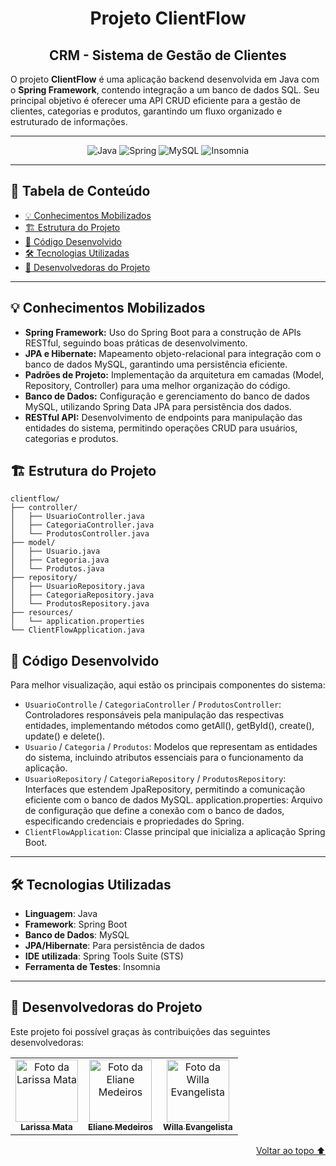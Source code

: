 <div align='center', id='topo'/>

# Projeto ClientFlow
## CRM - Sistema de Gestão de Clientes

</div>

O projeto **ClientFlow** é uma aplicação backend desenvolvida em Java com o **Spring Framework**, contendo integração a um banco de dados SQL. Seu principal objetivo é oferecer uma API CRUD eficiente para a gestão de clientes, categorias e produtos, garantindo um fluxo organizado e estruturado de informações.

******

<div align='center'/>

  ![Java](https://a11ybadges.com/badge?logo=java)
  ![Spring](https://a11ybadges.com/badge?logo=spring)
  ![MySQL](https://a11ybadges.com/badge?logo=mysql)
  ![Insomnia](https://a11ybadges.com/badge?logo=insomnia)

</div>

******

## 📖 Tabela de Conteúdo
- [💡 Conhecimentos Mobilizados](#conhecimentosMobilizados)
- [🏗️ Estrutura do Projeto](#estruturaDoProjeto)
- [📂 Código Desenvolvido](#codigoDesenvolvido)
- [🛠️ Tecnologias Utilizadas](#tecnologiasUtilizadas)
- [🤝 Desenvolvedoras do Projeto](#devas)

---

<div id='conhecimentosMobilizados'/> 

## 💡 Conhecimentos Mobilizados

- **Spring Framework:** Uso do Spring Boot para a construção de APIs RESTful, seguindo boas práticas de desenvolvimento.
- **JPA e Hibernate:** Mapeamento objeto-relacional para integração com o banco de dados MySQL, garantindo uma persistência eficiente.
- **Padrões de Projeto:** Implementação da arquitetura em camadas (Model, Repository, Controller) para uma melhor organização do código.
- **Banco de Dados:** Configuração e gerenciamento do banco de dados MySQL, utilizando Spring Data JPA para persistência dos dados.
- **RESTful API:** Desenvolvimento de endpoints para manipulação das entidades do sistema, permitindo operações CRUD para usuários, categorias e produtos.

<div id='estruturaDoProjeto'/>

## 🏗️ Estrutura do Projeto

```
clientflow/
├── controller/
│   ├── UsuarioController.java
│   ├── CategoriaController.java
│   └── ProdutosController.java
├── model/
│   ├── Usuario.java
│   ├── Categoria.java
│   └── Produtos.java
├── repository/
│   ├── UsuarioRepository.java
│   ├── CategoriaRepository.java
│   └── ProdutosRepository.java
├── resources/
│   └── application.properties
└── ClientFlowApplication.java
```

<div id='codigoDesenvolvido'/> 

## 📂 Código Desenvolvido

Para melhor visualização, aqui estão os principais componentes do sistema:

- `UsuarioControlle` / `CategoriaController` / `ProdutosController`: Controladores responsáveis pela manipulação das respectivas entidades, implementando métodos como getAll(), getById(), create(), update() e delete().
- `Usuario` / `Categoria` / `Produtos`: Modelos que representam as entidades do sistema, incluindo atributos essenciais para o funcionamento da aplicação.
- `UsuarioRepository` / `CategoriaRepository` / `ProdutosRepository`: Interfaces que estendem JpaRepository, permitindo a comunicação eficiente com o banco de dados MySQL.
application.properties: Arquivo de configuração que define a conexão com o banco de dados, especificando credenciais e propriedades do Spring.
- `ClientFlowApplication`: Classe principal que inicializa a aplicação Spring Boot.

---

<div id='tecnologiasUtilizadas'/> 

## 🛠️ Tecnologias Utilizadas

- **Linguagem**: Java  
- **Framework**: Spring Boot  
- **Banco de Dados**: MySQL  
- **JPA/Hibernate**: Para persistência de dados  
- **IDE utilizada**: Spring Tools Suite (STS)
- **Ferramenta de Testes**: Insomnia

---

<div id='devas'/> 
  
## 🤝 Desenvolvedoras do Projeto

Este projeto foi possível graças às contribuições das seguintes desenvolvedoras:

<div align="center">
  <table>
    <tr>
      <td align="center">
        <a href="https://www.linkedin.com/in/larissa-mata-a32a5a104/" title="Linkedin da Larissa Mata">
          <img src="https://media.licdn.com/dms/image/v2/D4D03AQH8ZGW05SThzA/profile-displayphoto-shrink_400_400/profile-displayphoto-shrink_400_400/0/1698075416577?e=1747267200&v=beta&t=MZQra9MZhtWWZqrZx6Re7loE6-KZIhHj9kj5Rbxe_Ds" width="100px;" alt="Foto da Larissa Mata"/><br>
          <sub>
            <b>Larissa Mata</b>
          </sub>
        </a>
      </td>
      <td align="center">
        <a href="https://www.linkedin.com/in/elianempontes/" title="Linkedin da Eliane Medeiros">
          <img src="https://media.licdn.com/dms/image/v2/D4D03AQGppzwuto4Skw/profile-displayphoto-shrink_400_400/B4DZOzMU5sHUAg-/0/1733878173890?e=1747267200&v=beta&t=dYk2XBvZ6Be-J99J4sp9kljf2TF3ZZ5YZ8lEu72U7oA" width="100px;" alt="Foto da Eliane Medeiros"/><br>
          <sub>
            <b>Eliane Medeiros</b>
          </sub>
        </a>
      </td>
      <td align="center">
        <a href="https://github.com/willaevangelista" title="GitHub da Willa Evangelista">
          <img src="https://avatars.githubusercontent.com/u/84138876?v=4" width="100px;" alt="Foto da Willa Evangelista"/><br>
          <sub>
            <b>Willa Evangelista</b>
          </sub>
        </a>
      </td>
    </tr>
  </table>
</div>

<div align='right'>
  
[Voltar ao topo ⬆️](#topo)
